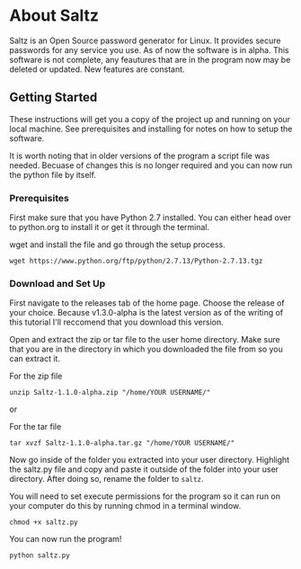 # About Saltz

Saltz is an Open Source password generator for Linux. It provides secure passwords for any service you use. As of now the software is in alpha. This software is not complete, any feautures that are in the program now may be deleted or updated. New features are constant.

## Getting Started

These instructions will get you a copy of the project up and running on your local machine. See prerequisites and installing for notes on how to setup the software. 

It is worth noting that in older versions of the program a script file was needed. Becuase of changes this is no longer required and you can now run the python file by itself.


### Prerequisites

First make sure that you have Python 2.7 installed. You can either head over to python.org to install it or get it through the terminal.


wget and install the file and go through the setup process.
```
wget https://www.python.org/ftp/python/2.7.13/Python-2.7.13.tgz
```

### Download and Set Up 

First navigate to the releases tab of the home page. Choose the release of your choice. Because v1.3.0-alpha is the latest version as of the writing of this tutorial I'll reccomend that you download this version. 

Open and extract the zip or tar file to the user home directory. Make sure that you are in the directory in which you downloaded the file from so you can extract it. 

For the zip file
``` 
unzip Saltz-1.1.0-alpha.zip "/home/YOUR USERNAME/"
```
or

For the tar file
```
tar xvzf Saltz-1.1.0-alpha.tar.gz "/home/YOUR USERNAME/"
```
Now go inside of the folder you extracted into your user directory. Highlight the saltz.py file and copy and paste it outside of the folder into your user directory. After doing so, rename the folder to ``saltz``.

You will need to set execute permissions for the program so it can run on your computer do this by running chmod in a terminal window.
```
chmod +x saltz.py
```
You can now run the program!

```
python saltz.py
```
